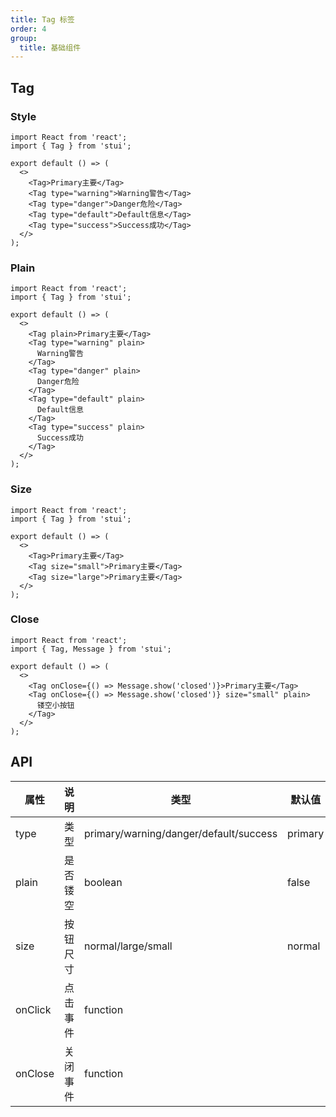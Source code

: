 ```yaml
---
title: Tag 标签
order: 4
group:
  title: 基础组件
---
```


## Tag

### Style

```tsx
import React from 'react';
import { Tag } from 'stui';

export default () => (
  <>
    <Tag>Primary主要</Tag>
    <Tag type="warning">Warning警告</Tag>
    <Tag type="danger">Danger危险</Tag>
    <Tag type="default">Default信息</Tag>
    <Tag type="success">Success成功</Tag>
  </>
);
```

### Plain

```tsx
import React from 'react';
import { Tag } from 'stui';

export default () => (
  <>
    <Tag plain>Primary主要</Tag>
    <Tag type="warning" plain>
      Warning警告
    </Tag>
    <Tag type="danger" plain>
      Danger危险
    </Tag>
    <Tag type="default" plain>
      Default信息
    </Tag>
    <Tag type="success" plain>
      Success成功
    </Tag>
  </>
);
```

### Size

```tsx
import React from 'react';
import { Tag } from 'stui';

export default () => (
  <>
    <Tag>Primary主要</Tag>
    <Tag size="small">Primary主要</Tag>
    <Tag size="large">Primary主要</Tag>
  </>
);
```

### Close

```tsx
import React from 'react';
import { Tag, Message } from 'stui';

export default () => (
  <>
    <Tag onClose={() => Message.show('closed')}>Primary主要</Tag>
    <Tag onClose={() => Message.show('closed')} size="small" plain>
      镂空小按钮
    </Tag>
  </>
);
```

## API

| 属性    | 说明     | 类型                                   | 默认值  |
| ------- | -------- | -------------------------------------- | ------- |
| type    | 类型     | primary/warning/danger/default/success | primary |
| plain   | 是否镂空 | boolean                                | false   |
| size    | 按钮尺寸 | normal/large/small                     | normal  |
| onClick | 点击事件 | function                               |         |
| onClose | 关闭事件 | function                               |         |
